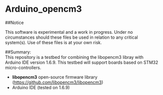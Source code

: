 Arduino_opencm3  
=============  

##Notice

This software is experimental and a work in progress.
Under no circumstances should these files be used in relation to any critical system(s).
Use of these files is at your own risk.


##Summary:  
This repository is a testbed for combining the libopencm3 libray with Arduino IDE version 1.6.9. This testbed will support boards based on STM32 micro-controllers. 


- **libopencm3** open-source firmware library (https://github.com/libopencm3/libopencm3)
- Arduino IDE (tested on 1.6.9)
  



